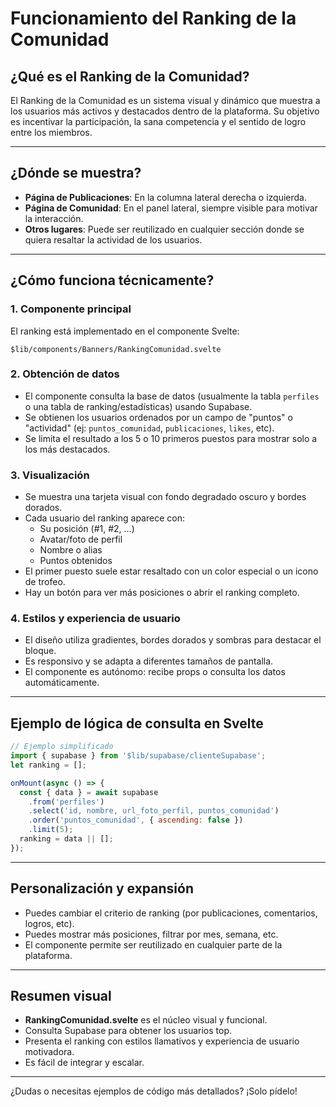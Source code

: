 # Funcionamiento del Ranking de la Comunidad

## ¿Qué es el Ranking de la Comunidad?
El Ranking de la Comunidad es un sistema visual y dinámico que muestra a los usuarios más activos y destacados dentro de la plataforma. Su objetivo es incentivar la participación, la sana competencia y el sentido de logro entre los miembros.

---

## ¿Dónde se muestra?
- **Página de Publicaciones**: En la columna lateral derecha o izquierda.
- **Página de Comunidad**: En el panel lateral, siempre visible para motivar la interacción.
- **Otros lugares**: Puede ser reutilizado en cualquier sección donde se quiera resaltar la actividad de los usuarios.

---

## ¿Cómo funciona técnicamente?

### 1. **Componente principal**
El ranking está implementado en el componente Svelte:
```
$lib/components/Banners/RankingComunidad.svelte
```

### 2. **Obtención de datos**
- El componente consulta la base de datos (usualmente la tabla `perfiles` o una tabla de ranking/estadísticas) usando Supabase.
- Se obtienen los usuarios ordenados por un campo de "puntos" o "actividad" (ej: `puntos_comunidad`, `publicaciones`, `likes`, etc).
- Se limita el resultado a los 5 o 10 primeros puestos para mostrar solo a los más destacados.

### 3. **Visualización**
- Se muestra una tarjeta visual con fondo degradado oscuro y bordes dorados.
- Cada usuario del ranking aparece con:
  - Su posición (#1, #2, ...)
  - Avatar/foto de perfil
  - Nombre o alias
  - Puntos obtenidos
- El primer puesto suele estar resaltado con un color especial o un icono de trofeo.
- Hay un botón para ver más posiciones o abrir el ranking completo.

### 4. **Estilos y experiencia de usuario**
- El diseño utiliza gradientes, bordes dorados y sombras para destacar el bloque.
- Es responsivo y se adapta a diferentes tamaños de pantalla.
- El componente es autónomo: recibe props o consulta los datos automáticamente.

---

## Ejemplo de lógica de consulta en Svelte
```js
// Ejemplo simplificado
import { supabase } from '$lib/supabase/clienteSupabase';
let ranking = [];

onMount(async () => {
  const { data } = await supabase
    .from('perfiles')
    .select('id, nombre, url_foto_perfil, puntos_comunidad')
    .order('puntos_comunidad', { ascending: false })
    .limit(5);
  ranking = data || [];
});
```

---

## Personalización y expansión
- Puedes cambiar el criterio de ranking (por publicaciones, comentarios, logros, etc).
- Puedes mostrar más posiciones, filtrar por mes, semana, etc.
- El componente permite ser reutilizado en cualquier parte de la plataforma.

---

## Resumen visual
- **RankingComunidad.svelte** es el núcleo visual y funcional.
- Consulta Supabase para obtener los usuarios top.
- Presenta el ranking con estilos llamativos y experiencia de usuario motivadora.
- Es fácil de integrar y escalar.

---

¿Dudas o necesitas ejemplos de código más detallados? ¡Solo pídelo!
